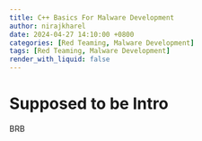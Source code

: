 ```yaml
---
title: C++ Basics For Malware Development
author: nirajkharel
date: 2024-04-27 14:10:00 +0800
categories: [Red Teaming, Malware Development]
tags: [Red Teaming, Malware Development]
render_with_liquid: false
---
```



Supposed to be Intro
================
BRB

